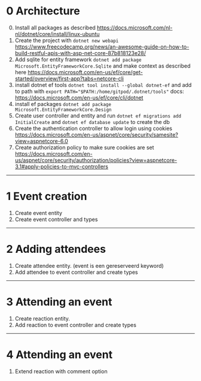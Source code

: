 # 0 Architecture
0. Install all packages as described https://docs.microsoft.com/nl-nl/dotnet/core/install/linux-ubuntu
1. Create the project with `dotnet new webapi` https://www.freecodecamp.org/news/an-awesome-guide-on-how-to-build-restful-apis-with-asp-net-core-87b818123e28/
2. Add sqlite for entity framework `dotnet add package Microsoft.EntityFrameworkCore.Sqlite` and make context as described here https://docs.microsoft.com/en-us/ef/core/get-started/overview/first-app?tabs=netcore-cli
3. install dotnet ef tools `dotnet tool install --global dotnet-ef` and add to path with `export PATH="$PATH:/home/gitpod/.dotnet/tools"` docs: https://docs.microsoft.com/en-us/ef/core/cli/dotnet
4. install ef packages `dotnet add package Microsoft.EntityFrameworkCore.Design`
5. Create user controller and entity and run `dotnet ef migrations add InitialCreate` and `dotnet ef database update` to create the db
6. Create the authentication controller to allow login using cookies https://docs.microsoft.com/en-us/aspnet/core/security/samesite?view=aspnetcore-6.0
7. Create authorization policy to make sure cookies are set https://docs.microsoft.com/en-us/aspnet/core/security/authorization/policies?view=aspnetcore-3.1#apply-policies-to-mvc-controllers

---

# 1 Event creation
1. Create event entity
2. Create event controller and types

---

# 2 Adding attendees
1. Create attendee entity. (event is een gereserveerd keyword)
2. Add attendee to event controller and create types

---

# 3 Attending an event
1. Create reaction entity.
2. Add reaction to event controller and create types

---

# 4 Attending an event
1. Extend reaction with comment option